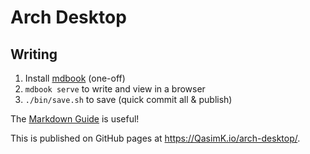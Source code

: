 # Arch Desktop

## Writing

1. Install [mdbook](https://github.com/rust-lang/mdBook) (one-off)
2. `mdbook serve` to write and view in a browser
3. `./bin/save.sh` to save (quick commit all & publish)

The [Markdown Guide](https://www.markdownguide.org/) is useful!

This is published on GitHub pages at <https://QasimK.io/arch-desktop/>.

